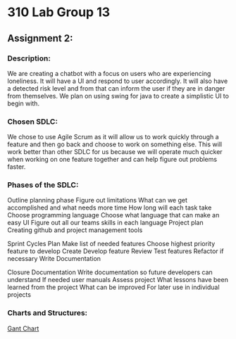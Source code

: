 # 310 Lab Group 13
## **Assignment 2:**
### **Description:**
We are creating a chatbot with a focus on users who are experiencing loneliness. It will have a UI and respond to user accordingly. It will also have a detected risk level and from that can inform the user if they are in danger from themselves. We plan on using swing for java to create a simplistic UI to begin with.
### **Chosen SDLC:**

We chose to use Agile Scrum as it will allow us to work quickly through a feature and then go back and choose to work on something else. This will work better than other SDLC for us because we will operate much quicker when working on one feature together and can help figure out problems faster.

### **Phases of the SDLC:**

Outline planning phase
    Figure out limitations
        What can we get accomplished and what needs more time
        How long will each task take
    Choose programming language 
        Choose what language that can make an easy UI
        Figure out all our teams skills in each language
    Project plan
        Creating github and project management tools

Sprint Cycles
    Plan
        Make list of needed features
        Choose highest priority feature to develop
    Create
        Develop feature
    Review
        Test features
        Refactor if necessary
        Write Documentation

Closure
    Documentation
        Write documentation so future developers can understand
        If needed user manuals
    Assess project
        What lessons have been learned from the project
    What can be improved
        For later use in individual projects


### **Charts and Structures:**
[Gant Chart](https://app.asana.com/read-only/COSC310-Assignment-2-(CHATBOT)/1191351854255875/b44a2272681556ed28b269e3abf307dd/timeline)


